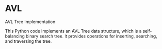 # AVL
AVL Tree Implementation

This Python code implements an AVL Tree data structure, which is a self-balancing binary search tree. It provides operations for inserting, searching, and traversing the tree.
